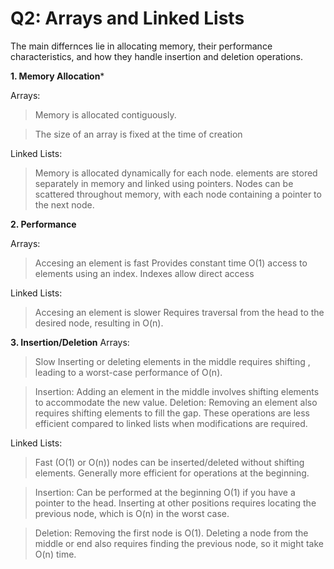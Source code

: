 # Q2: Arrays and Linked Lists

The main differnces lie in  allocating memory, their performance characteristics, and how they handle insertion and deletion operations.

**1. Memory Allocation***

Arrays:
  > Memory is allocated contiguously.

  > The size of an array is fixed at the time of creation

Linked Lists:
  > Memory is allocated dynamically for each node.
  > elements are stored separately in memory and linked using pointers. 
  > Nodes can be scattered throughout memory, with each node containing a pointer to the next node.

**2. Performance**

Arrays:
 > Accesing an element is fast
 > Provides constant time O(1) access to elements using an index.
 > Indexes allow direct access 

Linked Lists:
 > Accesing an element is slower
 >  Requires traversal from the head to the desired node, resulting in O(n).

**3. Insertion/Deletion**
Arrays:
 > Slow 
 > Inserting or deleting elements in the middle requires shifting , leading to a worst-case performance of O(n).

 > Insertion: Adding an element in the middle involves shifting elements to accommodate the new value.
 > Deletion: Removing an element also requires shifting elements to fill the gap.
 > These operations are less efficient compared to linked lists when modifications are required.
   

Linked Lists:
 >Fast (O(1) or O(n))
 > nodes can be inserted/deleted without shifting elements.
 > Generally more efficient for operations at the beginning.

 > Insertion: Can be performed at the beginning O(1) if you have a pointer to the head.
 > Inserting at other positions requires locating the previous node, which is O(n) in the worst case.

 > Deletion: Removing the first node is O(1).
 > Deleting a node from the middle or end also requires finding the previous node, so it might take O(n) time.
  



  
